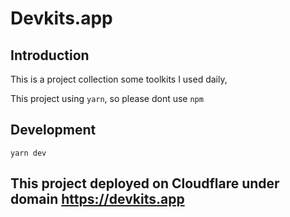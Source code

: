 # Devkits.app

## Introduction

This is a project collection some toolkits I used daily,

This project using `yarn`, so please dont use `npm`

## Development

```
yarn dev
```

## This project deployed on Cloudflare under domain https://devkits.app